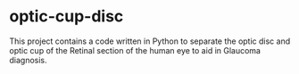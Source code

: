 # optic-cup-disc
This project contains a code written in Python to separate the optic disc and optic cup of the Retinal section of the human eye to aid in Glaucoma diagnosis.
